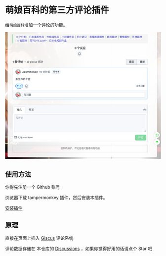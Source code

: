 # 萌娘百科的第三方评论插件

给[`萌娘百科`](https://zh.moegirl.org.cn/Mainpage)增加一个评论的功能。

![效果图](https://raw.githubusercontent.com/AzumWatson/moegirl-comment/main/screenshots/iasjdoaufbwi.png)

## 使用方法

你得先注册一个 Github 账号

浏览器下载 tampermonkey 插件，然后安装本插件。

[安装插件](https://greasyfork.org/zh-CN/scripts/454792-%E8%90%8C%E5%A8%98%E7%99%BE%E7%A7%91%E7%AC%AC%E4%B8%89%E6%96%B9%E8%AF%84%E8%AE%BA%E6%8F%92%E4%BB%B6)

## 原理

直接在页面上插入 [Giscus](https://giscus.app/zh-CN) 评论系统

评论数据存储在 本仓库的 [Discussions](https://github.com/AzumWatson/moegirl-comment/discussions) ，如果你觉得好用的话请点个 Star 吧

